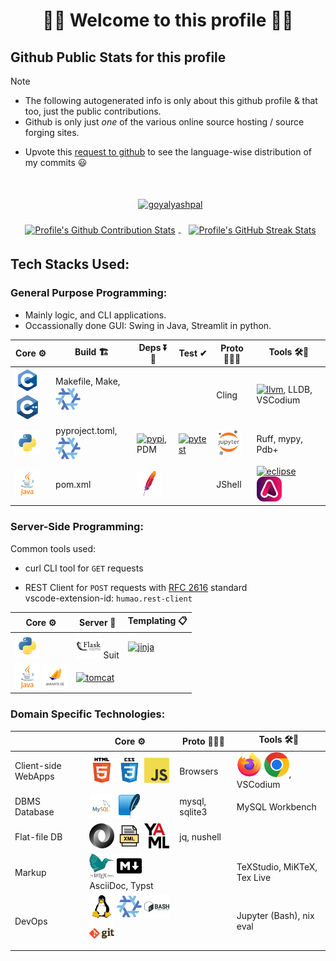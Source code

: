 <!--
2024-09-18
 -->

<!--

latest commit id: 2f0ab29740 ('24-09-19)
https://raw.githubusercontent.com/github/explore/main/topics/nodejs/nodejs.png


<link rel="stylesheet" type='text/css'
  href="https://cdn.jsdelivr.net/gh/devicons/devicon@latest/devicon.min.css"
/>

<style>
  table i { font-size: xxx-large; vertical-align: middle; }
</style>


    <i class="devicon-c-plain colored"></i> <i class="devicon-cplusplus-plain colored"></i>

  -->



<h1 align="center">🌻🌺 Welcome to this profile 🪷🌹</h1>




## Github Public Stats for this profile

> [!NOTE]
> * The following autogenerated info is only about this github profile & that too, just the public contributions.
> * Github is only just _one_ of the various online source hosting / source forging sites.


[user-lang-info]: https://github.com/orgs/community/discussions/18230

* Upvote this [request to github][user-lang-info] to see the language-wise distribution of my commits 😃


<br/>


<p align="center">
&nbsp;
<a
  href="https://github.com/ryo-ma/github-profile-trophy"
  aria-details="https://github-profile-trophy.vercel.app"
>
  <img alt="goyalyashpal"
    style="vertical-align: middle; margin:5px"
    src="https://github-profile-trophy.vercel.app/?username=goyalyashpal&title=-Stars,-Reviews,-Followers&column=-1&margin-w=25&margin-h=25&theme=onedark"
  />
</a>
</p>

  <!-- align="center" float:center; -->

<!--
* The width of the github profile readme is 780px
* ( 5 * 2 ) * 2 = 10px in margins
* 372 + 300 = 672px in image
 -->

<p align="center">
&nbsp;
<a
  href="https://github-readme-stats.vercel.app/"
>
  <img width=300px
    alt="Profile's Github Contribution Stats"
    style="vertical-align: middle; margin:5px"
    src="https://github-readme-stats.vercel.app/api?username=goyalyashpal&show_icons=true&locale=en&show=prs_merged&hide=stars,prs&hide_rank=true&cache_seconds=86400&theme=onedark"
    />
</a>
&nbsp;
<a
  href="https://git.io/streak-stats"
  aria-details="https://github-readme-streak-stats.herokuapp.com/demo/"
>
  <img width=372px
    alt="Profile's GitHub Streak Stats"
    style="vertical-align: middle; margin:5px;"
    src="https://github-readme-streak-stats.herokuapp.com?user=goyalyashpal&theme=onedark&date_format=%5BY%20%5DM%20j&mode=weekly&hide_current_streak=false&card_width=450px"
  />
  <!-- Default Streak Stats width is 495px -->
</a>
</p>




## Tech Stacks Used:




### General Purpose Programming:

* Mainly logic, and CLI applications.
* Occassionally done GUI: Swing in Java, Streamlit in python.


<table>

<thead>
<tr>
  <th>Core ⚙</th> <th>Build 🏗</th> <th>Deps ⏬🧳</th> <th>Test ✔</th> <th>Proto 🏃‍♀️‍➡️</th> <th>Tools 🛠🧰</th>
</tr>
</thead>

<tbody>

<tr>
  <td>
    <!-- <img alt="Static Badge" src="https://img.shields.io/badge/C-000?style=for-the-badge&logo=c"> -->
    <a title="C language" href="https://github.com/topics/c"/><img alt="c" width=40 src="https://raw.githubusercontent.com/github/explore/main/topics/c/c.png"></a>
    <a title="C++" href="https://github.com/topics/cpp"/><img alt="cpp" width=40 src="https://raw.githubusercontent.com/github/explore/main/topics/cpp/cpp.png"></a>

  </td>
  <td> Makefile, Make,
    <a title="Nix package manager" href="https://github.com/topics/nix"/><img alt="nix" width=40 src="https://raw.githubusercontent.com/github/explore/main/topics/nix/nix.png"></a>
  </td>
  <td>   </td>
  <td>   </td>
  <td> Cling  </td>
  <td>
    <a title="LLVM Compiler toolchain" href="https://github.com/topics/llvm"/><img alt="llvm" width=40 src="https://raw.githubusercontent.com/github/explore/main/topics/llvm/llvm.png"></a>, LLDB, VSCodium
  </td>
</tr>

<tr>
  <td>
    <a title="Python" href="https://github.com/topics/python"/><img alt="python" width=40 src="https://raw.githubusercontent.com/github/explore/main/topics/python/python.png"></a>
  </td>
  <td>
    pyproject.toml,
    <a title="Nix package manager" href="https://github.com/topics/nix"/><img alt="nix" width=40 src="https://raw.githubusercontent.com/github/explore/main/topics/nix/nix.png"></a>
  </td>
  <td>
    <a title="PyPI: Python Package Index" href="https://github.com/topics/pypi"/><img alt="pypi" width=40 src="https://raw.githubusercontent.com/github/explore/main/topics/pypi/pypi.png"></a>, PDM
  </td>
  <td>
    <a title="Pytest Python testing framework" href="https://github.com/topics/pytest"/><img alt="pytest" width=40 src="https://raw.githubusercontent.com/github/explore/main/topics/pytest/pytest.png"></a>
  </td>
  <td>
    <a title="Jupyter" href="https://github.com/topics/jupyter"/><img alt="jupyter" width=40 src="https://raw.githubusercontent.com/github/explore/main/topics/jupyter-notebook/jupyter-notebook.png"></a>
  </td>
  <td> Ruff, mypy, Pdb+  </td>
</tr>

<tr>
  <td>
    <a title="Java" href="https://github.com/topics/java"/><img alt="java" width=40 src="https://raw.githubusercontent.com/github/explore/main/topics/java/java.png"></a>
  </td>
  <td> pom.xml  </td>
  <td>
    <a title="Apache Maven" href="https://github.com/topics/maven"/><img alt="maven" width=40 src="https://raw.githubusercontent.com/github/explore/main/topics/maven/maven.png"></a>
  </td>
  <td>   </td>
  <td> JShell  </td>
  <td>
    <a title="Eclipse IDE" href="https://github.com/topics/eclipse"/><img alt="eclipse" width=40 src="https://raw.githubusercontent.com/github/explore/main/topics/eclipse/eclipse.png"></a>
    <a title="Adoptium Temurin JDK" href="https://github.com/topics/adoptium"/><img alt="adoptium" width=40 src="https://raw.githubusercontent.com/github/explore/main/topics/adoptium/adoptium.png"></a>
  </td>
</tr>

</tbody>

</table>




### Server-Side Programming:

[RFC 2616]: http://www.w3.org/Protocols/rfc2616/rfc2616-sec5.html "HTTP/1.1: Request"
[RFC 9110]: https://www.rfc-editor.org/rfc/rfc9110.html "RFC 9110: HTTP Semantics"

Common tools used:

* curl CLI tool for `GET` requests

* REST Client for `POST` requests with [RFC 2616] standard \
  vscode-extension-id: `humao.rest-client`

<!--
* httpYac - Rest Client: vscode-extension-id: `anweber.vscode-httpyac`

* Thunder Client: vscode-extension-id: `rangav.vscode-thunder-client`
 -->



<table>

<thead>
<tr>
  <th>Core ⚙</th> <th>Server 📡</th> <th>Templating 📋</th>
</tr>
</thead>

<tbody>

<tr>
  <td>
    <a title="Python" href="https://github.com/topics/python"/><img alt="python" width=40 src="https://raw.githubusercontent.com/github/explore/main/topics/python/python.png"></a>
  </td>
  <td>
    <a title="Flask micro-web framework" href="https://github.com/topics/flask"/><img alt="flask" width=40 src="https://raw.githubusercontent.com/github/explore/main/topics/flask/flask.png"></a> Suit
  </td>
  <td>
    <a title="Jinja templating engine" href="https://github.com/topics/jinja"/><img alt="jinja" width=40 src="https://raw.githubusercontent.com/github/explore/main/topics/jinja/jinja.png"></a>
  </td>
</tr>

<tr>
  <td>
    <a title="Java" href="https://github.com/topics/java"/><img alt="java" width=40 src="https://raw.githubusercontent.com/github/explore/main/topics/java/java.png"></a>
    <a title="Jakarta EE" href="https://github.com/topics/jakarta-ee"/><img alt="jakarta-ee" width=40 src="https://raw.githubusercontent.com/github/explore/main/topics/jakarta-ee/jakarta-ee.png"></a>
  </td>
  <td>
    <a title="Apache Tomcat" href="https://github.com/topics/tomcat"/><img alt="tomcat" width=40 src="https://raw.githubusercontent.com/github/explore/main/topics/tomcat/tomcat.png"></a>
  </td>
  <td>
  </td>
</tr>

</tbody>

</table>




### Domain Specific Technologies:

<table>

<thead>
<tr>
  <th></th> <th>Core ⚙</th> <th>Proto 🏃‍♀️‍➡️</th> <th>Tools 🛠🧰</th>
</tr>
</thead>

<tbody>

<tr>
  <td> Client-side WebApps  </td>
  <td>
    <a title="HTML5" href="https://github.com/topics/html5"/><img alt="html5" width=40 src="https://raw.githubusercontent.com/github/explore/main/topics/html/html.png"></a>
    <a title="CSS: Cascading Style Sheets" href="https://github.com/topics/css3"/><img alt="css3" width=40 src="https://raw.githubusercontent.com/github/explore/main/topics/css/css.png"></a>
    <a title="JavaScript" href="https://github.com/topics/javascript"/><img alt="javascript" width=40 src="https://raw.githubusercontent.com/github/explore/main/topics/javascript/javascript.png"></a>
  </td>
  <td> Browsers  </td>
  <td>
    <a title="Firefox Browser" href="https://github.com/topics/firefox"/><img alt="firefox" width=40 src="https://raw.githubusercontent.com/github/explore/main/topics/firefox/firefox.png"></a>
    <a title="Chromium based browsers" href="https://github.com/topics/chrome"/><img alt="chrome" width=40 src="https://raw.githubusercontent.com/github/explore/main/topics/chrome/chrome.png"></a>, VSCodium
  </td>
</tr>

<tr>
  <td> DBMS Database  </td>
  <td>
    <a title="MySQL DBMS" href="https://github.com/topics/mysql"/><img alt="mysql" width=40 src="https://raw.githubusercontent.com/github/explore/main/topics/mysql/mysql.png"></a>
    <a title="SQLite Serverless RDBMS" href="https://github.com/topics/sqlite"/><img alt="sqlite" width=40 src="https://raw.githubusercontent.com/github/explore/main/topics/sqlite/sqlite.png"></a>
  </td>
  <td> mysql, sqlite3  </td>
  <td> MySQL Workbench  </td>
</tr>

<tr>
  <td> Flat-file DB  </td>
  <td>
    <a title="JSON data interchange format" href="https://github.com/topics/json"/><img alt="json" width=40 src="https://raw.githubusercontent.com/github/explore/main/topics/json/json.png"></a>
    <a title="XML eXtensible Markup Language" href="https://github.com/topics/xml"/><img alt="xml" width=40 src="https://raw.githubusercontent.com/github/explore/main/topics/xml/xml.png"></a>
    <a title="YAML data serialization language" href="https://github.com/topics/yaml"/><img alt="yaml" width=40 src="https://raw.githubusercontent.com/github/explore/main/topics/yaml/yaml.png"></a>
  </td>
  <td> jq, nushell  </td>
  <td>  </td>
</tr>

<tr>
  <td> Markup  </td>
  <td>
    <a title="LaTeX document preparation system" href="https://github.com/topics/latex"/><img alt="latex" width=40 src="https://raw.githubusercontent.com/github/explore/main/topics/latex/latex.png"></a>
    <a title="Markdown plaintext formatting to HTML conversion" href="https://github.com/topics/markdown"/><img alt="markdown" width=40 src="https://raw.githubusercontent.com/github/explore/main/topics/markdown/markdown.png"></a>
    AsciiDoc, Typst
  </td>
  <td>   </td>
  <td> TeXStudio, MiKTeX, Tex Live  </td>
</tr>

<tr>
  <td> DevOps  </td>
  <td>
    <a title="linux" href="https://github.com/topics/linux"/><img alt="linux" width=40 src="https://raw.githubusercontent.com/github/explore/main/topics/linux/linux.png"></a>
    <a title="nix" href="https://github.com/topics/nix"/><img alt="nix" width=40 src="https://raw.githubusercontent.com/github/explore/main/topics/nix/nix.png"></a>
    <a title="bash" href="https://github.com/topics/bash"/><img alt="bash" width=40 src="https://raw.githubusercontent.com/github/explore/main/topics/bash/bash.png"></a>
    <a title="git" href="https://github.com/topics/git"/><img alt="git" width=40 src="https://raw.githubusercontent.com/github/explore/main/topics/git/git.png"></a>
  </td>
  <td>   </td>
  <td> Jupyter (Bash), nix eval  </td>
</tr>

</tbody>

</table>
